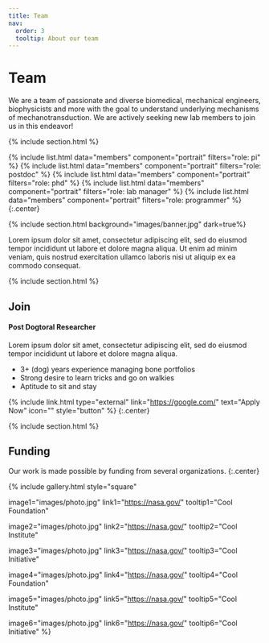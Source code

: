 ```yaml
---
title: Team
nav:
  order: 3
  tooltip: About our team
---
```


# <i class="fas fa-users"></i>Team

We are a team of passionate and diverse biomedical, mechanical engineers, biophysicists and more with the goal to understand underlying mechanisms of mechanotransduction. We are actively seeking new lab members to join us in this endeavor!

{% include section.html %}

{%
  include list.html
  data="members"
  component="portrait"
  filters="role: pi"
%}
{%
  include list.html
  data="members"
  component="portrait"
  filters="role: postdoc"
%}
{%
  include list.html
  data="members"
  component="portrait"
  filters="role: phd"
%}
{%
  include list.html
  data="members"
  component="portrait"
  filters="role: lab manager"
%}
{%
  include list.html
  data="members"
  component="portrait"
  filters="role: programmer"
%}
{:.center}

{% include section.html background="images/banner.jpg" dark=true%}

Lorem ipsum dolor sit amet, consectetur adipiscing elit, sed do eiusmod tempor incididunt ut labore et dolore magna aliqua.
Ut enim ad minim veniam, quis nostrud exercitation ullamco laboris nisi ut aliquip ex ea commodo consequat.

{% include section.html %}

## Join

#### Post Dogtoral Researcher

Lorem ipsum dolor sit amet, consectetur adipiscing elit, sed do eiusmod tempor incididunt ut labore et dolore magna aliqua.

- 3+ (dog) years experience managing bone portfolios
- Strong desire to learn tricks and go on walkies
- Aptitude to sit and stay

{% include link.html type="external" link="https://google.com/" text="Apply Now" icon="" style="button" %}
{:.center}

{% include section.html %}

## Funding

Our work is made possible by funding from several organizations.
{:.center}

{%
  include gallery.html
  style="square"

  image1="images/photo.jpg"
  link1="https://nasa.gov/"
  tooltip1="Cool Foundation"

  image2="images/photo.jpg"
  link2="https://nasa.gov/"
  tooltip2="Cool Institute"

  image3="images/photo.jpg"
  link3="https://nasa.gov/"
  tooltip3="Cool Initiative"

  image4="images/photo.jpg"
  link4="https://nasa.gov/"
  tooltip4="Cool Foundation"

  image5="images/photo.jpg"
  link5="https://nasa.gov/"
  tooltip5="Cool Institute"

  image6="images/photo.jpg"
  link6="https://nasa.gov/"
  tooltip6="Cool Initiative"
%}
